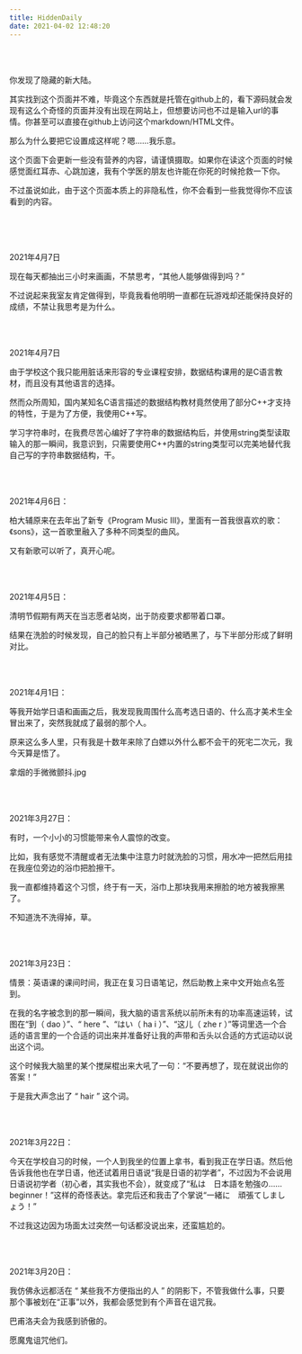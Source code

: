 ```yaml
---
title: HiddenDaily
date: 2021-04-02 12:48:20
---
```


 

<br/><br/>

你发现了隐藏的新大陆。

其实找到这个页面并不难，毕竟这个东西就是托管在github上的，看下源码就会发现有这么个奇怪的页面并没有出现在网站上，但想要访问也不过是输入url的事情。你甚至可以直接在github上访问这个markdown/HTML文件。

那么为什么要把它设置成这样呢？嗯……我乐意。

这个页面下会更新一些没有营养的内容，请谨慎摄取。如果你在读这个页面的时候感觉面红耳赤、心跳加速，我有个学医的朋友也许能在你死的时候抢救一下你。

不过虽说如此，由于这个页面本质上的非隐私性，你不会看到一些我觉得你不应该看到的内容。

<br/><br/><br/>

2021年4月7日

现在每天都抽出三小时来画画，不禁思考，“其他人能够做得到吗？”

不过说起来我室友肯定做得到，毕竟我看他明明一直都在玩游戏却还能保持良好的成绩，不禁让我思考是为什么。

<br/><br/>

2021年4月7日

由于学校这个我只能用脏话来形容的专业课程安排，数据结构课用的是C语言教材，而且没有其他语言的选择。

然而众所周知，国内某知名C语言描述的数据结构教材竟然使用了部分C++才支持的特性，于是为了方便，我使用C++写。

学习字符串时，在我费尽苦心编好了字符串的数据结构后，并使用string类型读取输入的那一瞬间，我意识到，只需要使用C++内置的string类型可以完美地替代我自己写的字符串数据结构，干。

<br/><br/>

2021年4月6日：

柏大辅原来在去年出了新专《Program Music Ⅲ》，里面有一首我很喜欢的歌：《sons》，这一首歌里融入了多种不同类型的曲风。

又有新歌可以听了，真开心呢。

<br/><br/>

2021年4月5日：

清明节假期有两天在当志愿者站岗，出于防疫要求都带着口罩。

结果在洗脸的时候发现，自己的脸只有上半部分被晒黑了，与下半部分形成了鲜明对比。

<br/><br/>

2021年4月1日：

等我开始学日语和画画之后，我发现我周围什么高考选日语的、什么高才美术生全冒出来了，突然我就成了最弱的那个人。

原来这么多人里，只有我是十数年来除了白嫖以外什么都不会干的死宅二次元，我今天算是悟了。

拿烟的手微微颤抖.jpg

<br/><br/>

2021年3月27日：

有时，一个小小的习惯能带来令人震惊的改变。

比如，我有感觉不清醒或者无法集中注意力时就洗脸的习惯，用水冲一把然后用挂在我座位旁边的浴巾把脸擦干。

我一直都维持着这个习惯，终于有一天，浴巾上那块我用来擦脸的地方被我擦黑了。

不知道洗不洗得掉，草。

<br/><br/>

2021年3月23日：

情景：英语课的课间时间，我正在复习日语笔记，然后助教上来中文开始点名签到。

在我的名字被念到的那一瞬间，我大脑的语言系统以前所未有的功率高速运转，试图在“到（ dao ）”、“ here ”、“はい（ ha i ）”、“这儿（ zhe r ）”等词里选一个合适的语言里的一个合适的词出来并准备好让我的声带和舌头以合适的方式运动以说出这个词。

这个时候我大脑里的某个搅屎棍出来大吼了一句：“不要再想了，现在就说出你的答案！”

于是我大声念出了 “ hair ” 这个词。

<br/><br/>

2021年3月22日：

今天在学校自习的时候，一个人到我坐的位置上拿书，看到我正在学日语。然后他告诉我他也在学日语，他还试着用日语说“我是日语的初学者”，不过因为不会说用日语说初学者（初心者，其实我也不会），就变成了“私は　日本語を勉強の……beginner！”这样的奇怪表达。拿完后还和我击了个掌说“一緒に　頑張てしましょう！”

不过我这边因为场面太过突然一句话都没说出来，还蛮尴尬的。

<br/><br/>

2021年3月20日：

我仿佛永远都活在 “ 某些我不方便指出的人 ” 的阴影下，不管我做什么事，只要那个事被划在“正事”以外，我都会感觉到有个声音在诅咒我。

巴甫洛夫会为我感到骄傲的。

愿魔鬼诅咒他们。